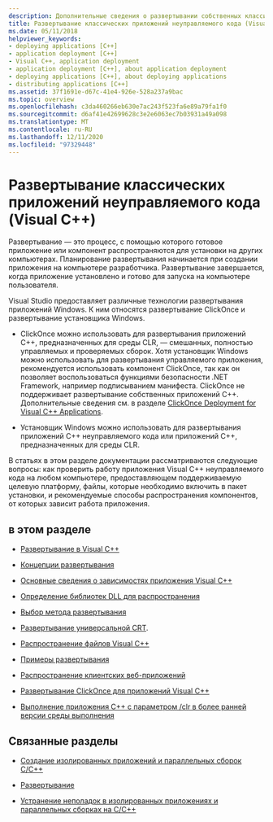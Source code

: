 ```yaml
---
description: Дополнительные сведения о развертывании собственных классических приложений (Visual C++)
title: Развертывание классических приложений неуправляемого кода (Visual C++)
ms.date: 05/11/2018
helpviewer_keywords:
- deploying applications [C++]
- application deployment [C++]
- Visual C++, application deployment
- application deployment [C++], about application deployment
- deploying applications [C++], about deploying applications
- distributing applications [C++]
ms.assetid: 37f1691e-d67c-41e4-926e-528a237a9bac
ms.topic: overview
ms.openlocfilehash: c3da460266eb630e7ac243f523fa6e89a79fa1f0
ms.sourcegitcommit: d6af41e42699628c3e2e6063ec7b03931a49a098
ms.translationtype: MT
ms.contentlocale: ru-RU
ms.lasthandoff: 12/11/2020
ms.locfileid: "97329448"
---
```

# <a name="deploying-native-desktop-applications-visual-c"></a>Развертывание классических приложений неуправляемого кода (Visual C++)

Развертывание — это процесс, с помощью которого готовое приложение или компонент распространяются для установки на других компьютерах. Планирование развертывания начинается при создании приложения на компьютере разработчика. Развертывание завершается, когда приложение установлено и готово для запуска на компьютере пользователя.

Visual Studio предоставляет различные технологии развертывания приложений Windows. К ним относятся развертывание ClickOnce и развертывание установщика Windows.

- ClickOnce можно использовать для развертывания приложений C++, предназначенных для среды CLR, — смешанных, полностью управляемых и проверяемых сборок. Хотя установщик Windows можно использовать для развертывания управляемого приложения, рекомендуется использовать компонент ClickOnce, так как он позволяет воспользоваться функциями безопасности .NET Framework, например подписыванием манифеста. ClickOnce не поддерживает развертывание собственных приложений C++. Дополнительные сведения см. в разделе [ClickOnce Deployment for Visual C++ Applications](clickonce-deployment-for-visual-cpp-applications.md).

- Установщик Windows можно использовать для развертывания приложений C++ неуправляемого кода или приложений C++, предназначенных для среды CLR.

В статьях в этом разделе документации рассматриваются следующие вопросы: как проверить работу приложения Visual C++ неуправляемого кода на любом компьютере, предоставляющем поддерживаемую целевую платформу, файлы, которые необходимо включить в пакет установки, и рекомендуемые способы распространения компонентов, от которых зависит работа приложения.

## <a name="in-this-section"></a>в этом разделе

- [Развертывание в Visual C++](deployment-in-visual-cpp.md)

- [Концепции развертывания](deployment-concepts.md)

- [Основные сведения о зависимостях приложения Visual C++](understanding-the-dependencies-of-a-visual-cpp-application.md)

- [Определение библиотек DLL для распространения](determining-which-dlls-to-redistribute.md)

- [Выбор метода развертывания](choosing-a-deployment-method.md)

- [Развертывание универсальной CRT](universal-crt-deployment.md).

- [Распространение файлов Visual C++](redistributing-visual-cpp-files.md)

- [Примеры развертывания](deployment-examples.md)

- [Распространение клиентских веб-приложений](redistributing-web-client-applications.md)

- [Развертывание ClickOnce для приложений Visual C++](clickonce-deployment-for-visual-cpp-applications.md)

- [Выполнение приложения C++ с параметром /clr в более ранней версии среды выполнения](running-a-cpp-clr-application-on-a-previous-runtime-version.md)

## <a name="related-sections"></a>Связанные разделы

- [Создание изолированных приложений и параллельных сборок C/C++](../build/building-c-cpp-isolated-applications-and-side-by-side-assemblies.md)

- [Развертывание](/dotnet/framework/deployment/index)

- [Устранение неполадок в изолированных приложениях и параллельных сборках на C/C++](../build/troubleshooting-c-cpp-isolated-applications-and-side-by-side-assemblies.md)
